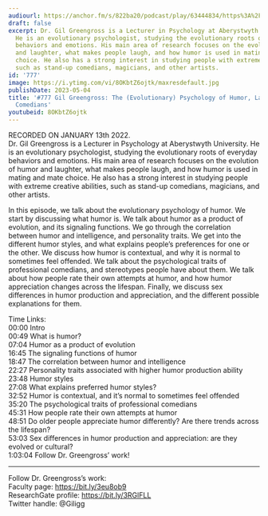 ```yaml
---
audiourl: https://anchor.fm/s/822ba20/podcast/play/63444834/https%3A%2F%2Fd3ctxlq1ktw2nl.cloudfront.net%2Fstaging%2F2023-0-13%2F7045ddd1-5051-f7c5-9bfb-64ae64090029.m4a
draft: false
excerpt: Dr. Gil Greengross is a Lecturer in Psychology at Aberystwyth University.
  He is an evolutionary psychologist, studying the evolutionary roots of everyday
  behaviors and emotions. His main area of research focuses on the evolution of humor
  and laughter, what makes people laugh, and how humor is used in mating and mate
  choice. He also has a strong interest in studying people with extreme creative abilities,
  such as stand-up comedians, magicians, and other artists.
id: '777'
image: https://i.ytimg.com/vi/8OKbtZ6ojtk/maxresdefault.jpg
publishDate: 2023-05-04
title: '#777 Gil Greengross: The (Evolutionary) Psychology of Humor, Laughter, and
  Comedians'
youtubeid: 8OKbtZ6ojtk
---
```

<div class="timelinks">

RECORDED ON JANUARY 13th 2022.  
Dr. Gil Greengross is a Lecturer in Psychology at Aberystwyth University. He is an evolutionary psychologist, studying the evolutionary roots of everyday behaviors and emotions. His main area of research focuses on the evolution of humor and laughter, what makes people laugh, and how humor is used in mating and mate choice. He also has a strong interest in studying people with extreme creative abilities, such as stand-up comedians, magicians, and other artists.

In this episode, we talk about the evolutionary psychology of humor. We start by discussing what humor is. We talk about humor as a product of evolution, and its signaling functions. We go through the correlation between humor and intelligence, and personality traits. We get into the different humor styles, and what explains people’s preferences for one or the other. We discuss how humor is contextual, and why it is normal to sometimes feel offended. We talk about the psychological traits of professional comedians, and stereotypes people have about them. We talk about how people rate their own attempts at humor, and how humor appreciation changes across the lifespan. Finally, we discuss sex differences in humor production and appreciation, and the different possible explanations for them.

Time Links:  
<time>00:00</time> Intro  
<time>00:49</time> What is humor?  
<time>07:04</time> Humor as a product of evolution  
<time>16:45</time> The signaling functions of humor  
<time>18:47</time> The correlation between humor and intelligence  
<time>22:27</time> Personality traits associated with higher humor production ability  
<time>23:48</time> Humor styles  
<time>27:08</time> What explains preferred humor styles?  
<time>32:52</time> Humor is contextual, and it’s normal to sometimes feel offended  
<time>35:20</time> The psychological traits of professional comedians  
<time>45:31</time> How people rate their own attempts at humor  
<time>48:51</time> Do older people appreciate humor differently? Are there trends across the lifespan?  
<time>53:03</time> Sex differences in humor production and appreciation: are they evolved or cultural?  
<time>1:03:04</time> Follow Dr. Greengross’ work!

---

Follow Dr. Greengross’s work:  
Faculty page: https://bit.ly/3eu8ob9  
ResearchGate profile: https://bit.ly/3RGlFLL  
Twitter handle: @Giligg
</div>

